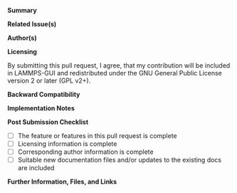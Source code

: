 **Summary**

<!--Briefly describe the new feature(s), enhancement(s), or bugfix(es) included in this pull request.-->

**Related Issue(s)**

<!--If this addresses an open GitHub issue for this project, please mention the issue number here, and describe the relation. Use the phrases `fixes #221` or `closes #135`, when you want an issue to be automatically closed when the pull request is merged-->

**Author(s)**

<!--Please state name and affiliation of the author or authors that should be credited with the changes in this pull request. If this pull request adds new files to the distribution, please also provide a suitable "long-lived" e-mail address (ideally something that can outlive your institution's e-mail, in case you change jobs) for the *corresponding* author, i.e. the person the LAMMPS-GUI or LAMMPS developers can contact directly with questions and requests related to maintenance and support of this contributed code.-->

**Licensing**

By submitting this pull request, I agree, that my contribution will be included in LAMMPS-GUI and redistributed under the GNU General Public License version 2 or later (GPL v2+).

**Backward Compatibility**

<!--Please state whether any changes in the pull request will break backward compatibility for inputs, and - if yes - explain what has been changed and why-->

**Implementation Notes**

<!--Provide any relevant details about how the changes are implemented, how correctness was verified, how other features - if any - in LAMMPS-GUI are affected-->

**Post Submission Checklist**

<!--Please check the fields below as they are completed **after** the pull request has been submitted. Delete lines that don't apply-->

- [ ] The feature or features in this pull request is complete
- [ ] Licensing information is complete
- [ ] Corresponding author information is complete
- [ ] Suitable new documentation files and/or updates to the existing docs are included

**Further Information, Files, and Links**

<!--Put any additional information here, attach relevant text or image files, and URLs to external sites (e.g. DOIs or webpages)-->


